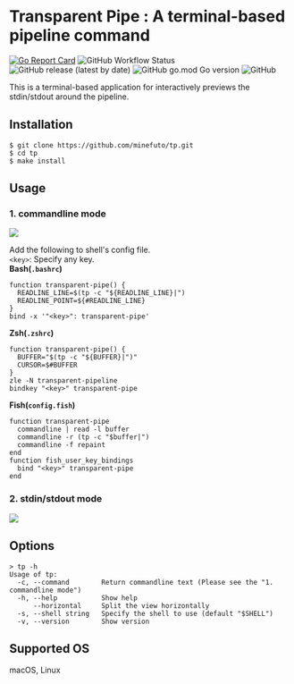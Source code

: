 # Transparent Pipe : A terminal-based pipeline command
[![Go Report Card](https://goreportcard.com/badge/github.com/minefuto/tp)](https://goreportcard.com/report/github.com/minefuto/tp)
![GitHub Workflow Status](https://img.shields.io/github/workflow/status/minefuto/tp/build)
![GitHub release (latest by date)](https://img.shields.io/github/v/release/minefuto/tp)
![GitHub go.mod Go version](https://img.shields.io/github/go-mod/go-version/minefuto/tp)
![GitHub](https://img.shields.io/github/license/minefuto/tp)

This is a terminal-based application for interactively previews the stdin/stdout around the pipeline.

## Installation
```
$ git clone https://github.com/minefuto/tp.git
$ cd tp
$ make install
```

## Usage
### 1. commandline mode  
<img src="https://github.com/minefuto/tp/blob/main/gif/mode1.gif">

Add the following to shell's config file.  
`<key>`: Specify any key.  
**Bash(`.bashrc`)**
```
function transparent-pipe() {
  READLINE_LINE=$(tp -c "${READLINE_LINE}|")
  READLINE_POINT=${#READLINE_LINE}
}
bind -x '"<key>": transparent-pipe'
```
**Zsh(`.zshrc`)**
```
function transparent-pipe() {
  BUFFER="$(tp -c "${BUFFER}|")"
  CURSOR=$#BUFFER
}
zle -N transparent-pipeline
bindkey "<key>" transparent-pipe
```
**Fish(`config.fish`)**
```
function transparent-pipe
  commandline | read -l buffer
  commandline -r (tp -c "$buffer|")
  commandline -f repaint
end
function fish_user_key_bindings
  bind "<key>" transparent-pipe
end
```

### 2. stdin/stdout mode  
<img src="https://github.com/minefuto/tp/blob/main/gif/mode2.gif">

## Options
```
> tp -h
Usage of tp:
  -c, --command        Return commandline text (Please see the "1. commandline mode")
  -h, --help           Show help
      --horizontal     Split the view horizontally
  -s, --shell string   Specify the shell to use (default "$SHELL")
  -v, --version        Show version
```

## Supported OS
macOS, Linux
